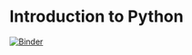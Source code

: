 # Introduction to Python
[![Binder](https://mybinder.org/badge_logo.svg)](https://mybinder.org/v2/gh/auliakhalqillah/Introduction-to-Python/HEAD)
